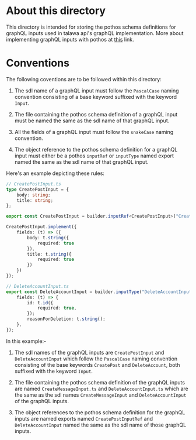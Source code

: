 # About this directory

This directory is intended for storing the pothos schema definitions for graphQL inputs used in talawa api's graphQL implementation. More about implementing graphQL inputs with pothos at [this](https://pothos-graphql.dev/docs/guide/inputs) link.

# Conventions

The following coventions are to be followed within this directory: 

1. The sdl name of a graphQL input must follow the `PascalCase` naming convention consisting of a base keyword suffixed with the keyword `Input`.

2. The file containing the pothos schema definition of a graphQL input must be named the same as the sdl name of that graphQL input.

3. All the fields of a graphQL input must follow the `snakeCase` naming convention.

3. The object reference to the pothos schema definition for a graphQL input must either be a pothos `inputRef` or `inputType` named export named the same as the sdl name of that graphQL input.

Here's an example depicting these rules: 

```typescript
// CreatePostInput.ts
type CreatePostInput = {
	body: string;
	title: string;
};

export const CreatePostInput = builder.inputRef<CreatePostInput>("CreatePostInput");

CreatePostInput.implement({
	fields: (t) => ({
		body: t.string({
			required: true
		}),
		title: t.string({
			required: true
		})
	})
});
```
```typescript
// DeleteAccountInput.ts
export const DeleteAccountInput = builder.inputType("DeleteAccountInput", {
	fields: (t) => {
		id: t.id({
			required: true,
		});
		reasonForDeletion: t.string();
	},
});
```
In this example:-

1. The sdl names of the graphQL inputs are `CreatePostInput` and `DeleteAccountInput` which follow the `PascalCase` naming convention consisting of the base keywords `CreatePost` and `DeleteAccount`, both suffixed with the keyword `Input`.

2. The file containing the pothos schema definition of the graphQL inputs are named `CreateMessageInput.ts` and `DeleteAccountInput.ts` which are the same as the sdl names `CreateMessageInput` and `DeleteAccountInput` of the graphQL inputs.

3. The object references to the pothos schema definition for the graphQL inputs are named exports named `CreatePostInputRef` and `DeleteAccountInput` named the same as the sdl name of those graphQL inputs.